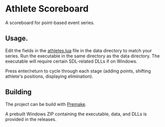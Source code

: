 # Athlete Scoreboard
A scoreboard for point-based event series.

## Usage.
Edit the fields in the [athletes.lua](data/athletes.lua) file in the data directory to match your series. Run the executable in the same directory as the data directory. The executable will require certain SDL-related DLLs if on Windows.

Press enter/return to cycle through each stage (adding points, shifting athlete's positions, displaying elimination).

## Building
The project can be build with [Premake](https://premake.github.io/).

A prebuilt Windows ZIP containing the executable, data, and DLLs is provided in the releases.
